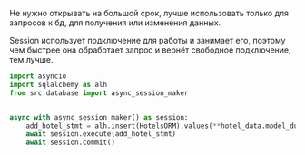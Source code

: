 Не нужно открывать на большой срок, лучше использовать только для запросов к бд, для получения или изменения данных.

Session использует подключение для работы и занимает его, поэтому чем быстрее она обработает запрос и вернёт свободное подключение, тем лучше.
```python
import asyncio  
import sqlalchemy as alh
from src.database import async_session_maker 


async with async_session_maker() as session:  
    add_hotel_stmt = alh.insert(HotelsORM).values(**hotel_data.model_dump())
    await session.execute(add_hotel_stmt)  
    await session.commit()
```
